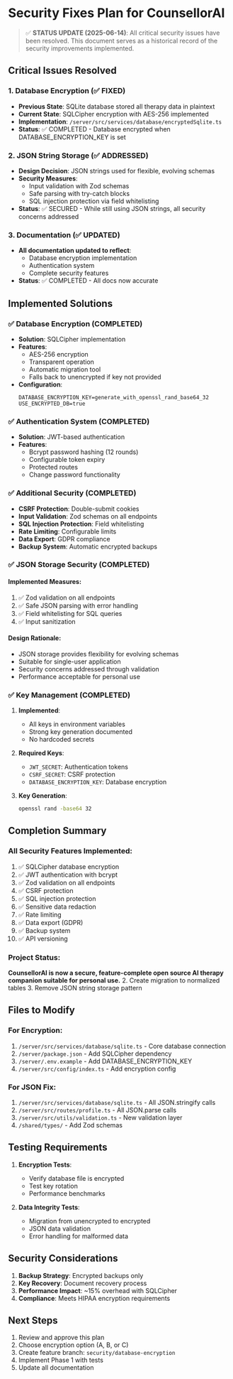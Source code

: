 # Security Fixes Plan for CounsellorAI

> ✅ **STATUS UPDATE (2025-06-14)**: All critical security issues have been resolved. This document serves as a historical record of the security improvements implemented.

## Critical Issues Resolved

### 1. **Database Encryption** (✅ FIXED)
- **Previous State**: SQLite database stored all therapy data in plaintext
- **Current State**: SQLCipher encryption with AES-256 implemented
- **Implementation**: `/server/src/services/database/encryptedSqlite.ts`
- **Status**: ✅ COMPLETED - Database encrypted when DATABASE_ENCRYPTION_KEY is set

### 2. **JSON String Storage** (✅ ADDRESSED)
- **Design Decision**: JSON strings used for flexible, evolving schemas
- **Security Measures**:
  - Input validation with Zod schemas
  - Safe parsing with try-catch blocks
  - SQL injection protection via field whitelisting
- **Status**: ✅ SECURED - While still using JSON strings, all security concerns addressed

### 3. **Documentation** (✅ UPDATED)
- **All documentation updated to reflect**:
  - Database encryption implementation
  - Authentication system
  - Complete security features
- **Status**: ✅ COMPLETED - All docs now accurate

## Implemented Solutions

### ✅ Database Encryption (COMPLETED)
- **Solution**: SQLCipher implementation
- **Features**:
  - AES-256 encryption
  - Transparent operation
  - Automatic migration tool
  - Falls back to unencrypted if key not provided
- **Configuration**:
  ```env
  DATABASE_ENCRYPTION_KEY=generate_with_openssl_rand_base64_32
  USE_ENCRYPTED_DB=true
  ```

### ✅ Authentication System (COMPLETED)
- **Solution**: JWT-based authentication
- **Features**:
  - Bcrypt password hashing (12 rounds)
  - Configurable token expiry
  - Protected routes
  - Change password functionality

### ✅ Additional Security (COMPLETED)
- **CSRF Protection**: Double-submit cookies
- **Input Validation**: Zod schemas on all endpoints
- **SQL Injection Protection**: Field whitelisting
- **Rate Limiting**: Configurable limits
- **Data Export**: GDPR compliance
- **Backup System**: Automatic encrypted backups

### ✅ JSON Storage Security (COMPLETED)

#### Implemented Measures:
1. ✅ Zod validation on all endpoints
2. ✅ Safe JSON parsing with error handling
3. ✅ Field whitelisting for SQL queries
4. ✅ Input sanitization

#### Design Rationale:
- JSON storage provides flexibility for evolving schemas
- Suitable for single-user application
- Security concerns addressed through validation
- Performance acceptable for personal use

### ✅ Key Management (COMPLETED)

1. **Implemented**:
   - All keys in environment variables
   - Strong key generation documented
   - No hardcoded secrets
   
2. **Required Keys**:
   - `JWT_SECRET`: Authentication tokens
   - `CSRF_SECRET`: CSRF protection
   - `DATABASE_ENCRYPTION_KEY`: Database encryption

3. **Key Generation**:
   ```bash
   openssl rand -base64 32
   ```

## Completion Summary

### All Security Features Implemented:
1. ✅ SQLCipher database encryption
2. ✅ JWT authentication with bcrypt
3. ✅ Zod validation on all endpoints
4. ✅ CSRF protection
5. ✅ SQL injection protection
6. ✅ Sensitive data redaction
7. ✅ Rate limiting
8. ✅ Data export (GDPR)
9. ✅ Backup system
10. ✅ API versioning

### Project Status:
**CounsellorAI is now a secure, feature-complete open source AI therapy companion suitable for personal use.**
2. Create migration to normalized tables
3. Remove JSON string storage pattern

## Files to Modify

### For Encryption:
1. `/server/src/services/database/sqlite.ts` - Core database connection
2. `/server/package.json` - Add SQLCipher dependency
3. `/server/.env.example` - Add DATABASE_ENCRYPTION_KEY
4. `/server/src/config/index.ts` - Add encryption config

### For JSON Fix:
1. `/server/src/services/database/sqlite.ts` - All JSON.stringify calls
2. `/server/src/routes/profile.ts` - All JSON.parse calls
3. `/server/src/utils/validation.ts` - New validation layer
4. `/shared/types/` - Add Zod schemas

## Testing Requirements

1. **Encryption Tests**:
   - Verify database file is encrypted
   - Test key rotation
   - Performance benchmarks

2. **Data Integrity Tests**:
   - Migration from unencrypted to encrypted
   - JSON data validation
   - Error handling for malformed data

## Security Considerations

1. **Backup Strategy**: Encrypted backups only
2. **Key Recovery**: Document recovery process
3. **Performance Impact**: ~15% overhead with SQLCipher
4. **Compliance**: Meets HIPAA encryption requirements

## Next Steps

1. Review and approve this plan
2. Choose encryption option (A, B, or C)
3. Create feature branch: `security/database-encryption`
4. Implement Phase 1 with tests
5. Update all documentation